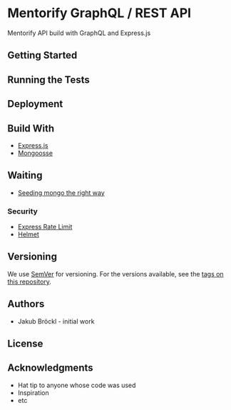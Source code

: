 # Mentorify GraphQL / REST API

Mentorify API build with GraphQL and Express.js

## Getting Started

## Running the Tests

## Deployment

## Build With

- [Express.js](https://expressjs.com)
- [Mongoosse](https://mongoosejs.com)

## Waiting

- [Seeding mongo the right way](https://medium.com/@pkosiec/seeding-mongodb-database-the-right-way-32a8a0e75490)

### Security

- [Express Rate Limit](https://www.npmjs.com/package/express-rate-limit)
- [Helmet](https://www.npmjs.com/package/helmet)

## Versioning

We use [SemVer](http://semver.org/) for versioning. For the versions available, see the [tags on this repository](https://github.com/Mentorify/mentorify/tags).

## Authors

- Jakub Bröckl - initial work

## License

## Acknowledgments

- Hat tip to anyone whose code was used
- Inspiration
- etc
